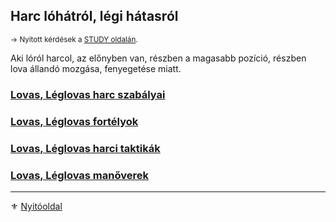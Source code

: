 ## Harc lóhátról, légi hátasról

<sub>→ Nyitott kérdések a [STUDY oldalán](https://github.com/kaktusztea/szilankrpg/wiki/STUDY.lovasharc).</sub>

Aki lóról harcol, az előnyben van, részben a magasabb pozíció, részben lova állandó mozgása, fenyegetése miatt.

### [Lovas, Léglovas harc szabályai](067_01_lovas_harc_szabalyok.md)

### [Lovas, Léglovas fortélyok](067_02_lovas_leglovas_fortelyok.md)

### [Lovas, Léglovas harci taktikák](067_03_lovas_harci_taktikak.md)

### [Lovas, Léglovas manőverek](067_04_lovas_leglovas_manoverek.md)

---

⚜️ [Nyitóoldal](start.md#6-harcrendszer-%EF%B8%8F)
